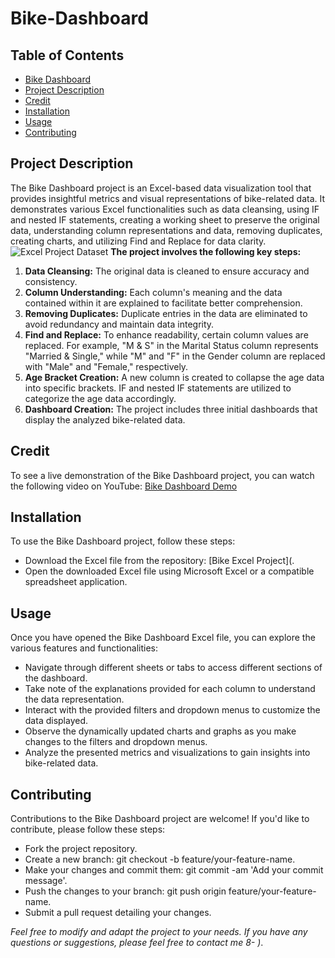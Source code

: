 # <a name="bike-dashboard"></a> Bike-Dashboard

## Table of Contents
- [Bike Dashboard](#bike-dashboard)
- [Project Description](#project-description) 
- [Credit](#credit) 
- [Installation](#installation) 
- [Usage](#usage)
- [Contributing](#contributing)

## <a name="project-description"></a> Project Description
The Bike Dashboard project is an Excel-based data visualization tool that provides insightful metrics and visual representations of bike-related data. It demonstrates various Excel functionalities such as data cleansing, using IF and nested IF statements, creating a working sheet to preserve the original data, understanding column representations and data, removing duplicates, creating charts, and utilizing Find and Replace for data clarity.
![Excel Project Dataset](https://github.com/Dev-Godswill/Bike-Dashboard/assets/99620725/7171d980-929e-47aa-af9b-38d9c41aa12c)
**The project involves the following key steps:**
1. **Data Cleansing:** The original data is cleaned to ensure accuracy and consistency.
2. **Column Understanding:** Each column's meaning and the data contained within it are explained to facilitate better comprehension.
3. **Removing Duplicates:** Duplicate entries in the data are eliminated to avoid redundancy and maintain data integrity.
4. **Find and Replace:** To enhance readability, certain column values are replaced. For example, "M & S" in the Marital Status column represents "Married & Single," while "M" and "F" in the Gender column are replaced with "Male" and "Female," respectively.
5. **Age Bracket Creation:** A new column is created to collapse the age data into specific brackets. IF and nested IF statements are utilized to categorize the age data accordingly.
6. **Dashboard Creation:** The project includes three initial dashboards that display the analyzed bike-related data.

## Credit
To see a live demonstration of the Bike Dashboard project, you can watch the following video on YouTube: [Bike Dashboard Demo](https://www.youtube.com/watch?v=opJgMj1IUrc)

## Installation
To use the Bike Dashboard project, follow these steps:
- Download the Excel file from the repository: [Bike Excel Project](.
- Open the downloaded Excel file using Microsoft Excel or a compatible spreadsheet application.

## Usage
Once you have opened the Bike Dashboard Excel file, you can explore the various features and functionalities:
- Navigate through different sheets or tabs to access different sections of the dashboard.
- Take note of the explanations provided for each column to understand the data representation.
- Interact with the provided filters and dropdown menus to customize the data displayed.
- Observe the dynamically updated charts and graphs as you make changes to the filters and dropdown menus.
- Analyze the presented metrics and visualizations to gain insights into bike-related data.

## Contributing
Contributions to the Bike Dashboard project are welcome! If you'd like to contribute, please follow these steps:
- Fork the project repository. 
- Create a new branch: git checkout -b feature/your-feature-name. 
- Make your changes and commit them: git commit -am 'Add your commit message'. 
- Push the changes to your branch: git push origin feature/your-feature-name. 
- Submit a pull request detailing your changes.

*Feel free to modify and adapt the project to your needs. If you have any questions or suggestions, please feel free to contact me 8- )*.
